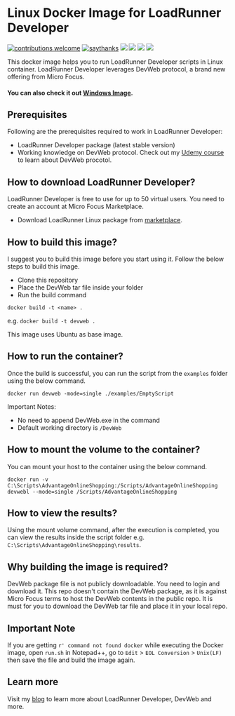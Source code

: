 # Linux Docker Image for LoadRunner Developer
[![contributions welcome](https://img.shields.io/badge/contributions-welcome-1EAEDB)]()
[![saythanks](https://img.shields.io/badge/say-thanks-1EAEDB.svg)](https://saythanks.io/to/catch.nkn%40gmail.com)
[![](https://img.shields.io/badge/license-MIT-0a0a0a.svg?style=flat&colorA=1EAEDB)](https://qainsights.com)
[![](https://img.shields.io/badge/%E2%9D%A4-QAInsights-0a0a0a.svg?style=flat&colorA=1EAEDB)](https://qainsights.com)
[![](https://img.shields.io/badge/%E2%9D%A4-YouTube%20Channel-0a0a0a.svg?style=flat&colorA=1EAEDB)](https://www.youtube.com/user/QAInsights?sub_confirmation=1)
[![](https://img.shields.io/badge/donate-paypal-1EAEDB)](https://www.paypal.com/paypalme/NAVEENKUMARN)

This docker image helps you to run LoadRunner Developer scripts in Linux container. LoadRunner Developer leverages DevWeb protocol, a brand new offering from Micro Focus.

#### You can also check it out [Windows Image](https://github.com/QAInsights/windows-docker-devweb).

## Prerequisites

Following are the prerequisites required to work in LoadRunner Developer:

* LoadRunner Developer package (latest stable version)
* Working knowledge on DevWeb protocol. Check out my [Udemy course](https://www.udemy.com/course/performance-testing-using-truweb/) to learn about DevWeb procotol.

## How to download LoadRunner Developer?

LoadRunner Developer is free to use for up to 50 virtual users. You need to create an account at Micro Focus Marketplace.
* Download LoadRunner Linux package from [marketplace](https://marketplace.microfocus.com/appdelivery/content/loadrunner-developer).


## How to build this image?

I suggest you to build this image before you start using it. Follow the below steps to build this image.

* Clone this repository
* Place the DevWeb tar file inside your folder
* Run the build command

`docker build -t <name> .`

e.g. `docker build -t devweb .`

This image uses Ubuntu as base image.

## How to run the container?

Once the build is successful, you can run the script from the `examples` folder using the below command.

`docker run devweb -mode=single ./examples/EmptyScript`

Important Notes:
* No need to append DevWeb.exe in the command
* Default working directory is `/DevWeb`

## How to mount the volume to the container?

You can mount your host to the container using the below command.

`docker run -v C:\Scripts\AdvantageOnlineShopping:/Scripts/AdvantageOnlineShopping devwebl --mode=single /Scripts/AdvantageOnlineShopping`

## How to view the results?

Using the mount volume command, after the execution is completed, you can view the results inside the script folder e.g. `C:\Scripts\AdvantageOnlineShopping\results`.

## Why building the image is required?

DevWeb package file is not publicly downloadable. You need to login and download it. This repo doesn't contain the DevWeb package, as it is against Micro Focus terms to host the DevWeb contents in the public repo. It is must for you to download the DevWeb tar file and place it in your local repo.

## Important Note
If you are getting `r' command not found docker` while executing the Docker image, open `run.sh` in Notepad++, go to `Edit` > `EOL Conversion` > `Unix(LF)` then save the file and build the image again.

## Learn more
Visit my [blog](https://qainsights.com/what-is-loadrunner-developer/) to learn more about LoadRunner Developer, DevWeb and more.
